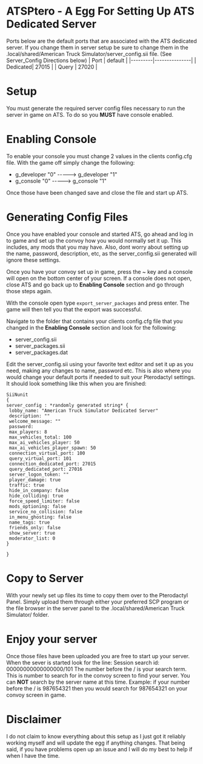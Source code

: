 # ATSPtero - A Egg For Setting Up ATS Dedicated Server


Ports below are the default ports that are associated with the ATS dedicated server.  If you change them in server setup be sure to change them in the .local/shared/American Truck Simulator/server_config.sii file. (See Server_Config Directions below)
| Port    | default       |
|---------|---------------|
| Dedicated| 27015 |
| Query    | 27020   |

# Setup
You must generate the required server config files necessary to run the server in game on ATS.  To do so you **MUST** have console enabled.  

# Enabling Console
To enable your console you must change 2 values in the clients config.cfg file.  With the game off simply change the following:
- g_developer "0" -----> g_developer "1"
- g_console "0" -----> g_console "1"

Once those have been changed save and close the file and start up ATS.

# Generating Config Files
Once you have enabled your console and started ATS, go ahead and log in to game and set up the convoy how you would normally set it up.  This includes, any mods that you may have.  Also, dont worry about setting up the name, password, description, etc, as the server_config.sii generated will ignore these settings.  

Once you have your convoy set up in game, press the ~ key and a console will open on the bottom center of your screen.  If a console does not open, close ATS and go back up to **Enabling Console** section and go through those steps again. 

With the console open type ```export_server_packages``` and press enter.  The game will then tell you that the export was successful.  

Navigate to the folder that contains your clients config.cfg file that you changed in the **Enabling Console** section and look for the following:

- server_config.sii
- server_packages.sii
- server_packages.dat

Edit the server_config.sii using your favorite text editor and set it up as you need, making any changes to name, password etc.  This is also where you would change your default ports if needed to suit your Pterodactyl settings.  It should look something like this when you are finished:

```
SiiNunit
{
server_config : *randomly generated string* {
 lobby_name: "American Truck Simulator Dedicated Server"
 description: ""
 welcome_message: ""
 password: 
 max_players: 8
 max_vehicles_total: 100
 max_ai_vehicles_player: 50
 max_ai_vehicles_player_spawn: 50
 connection_virtual_port: 100
 query_virtual_port: 101
 connection_dedicated_port: 27015
 query_dedicated_port: 27016
 server_logon_token: ""
 player_damage: true
 traffic: true
 hide_in_company: false
 hide_colliding: true
 force_speed_limiter: false
 mods_optioning: false
 service_no_collision: false
 in_menu_ghosting: false
 name_tags: true
 friends_only: false
 show_server: true
 moderator_list: 0
}

}

```
# Copy to Server

With your newly set up files its time to copy them over to the Pterodactyl Panel.  Simply upload them through either your preferred SCP program or the file browser in the server panel to the .local/shared/American Truck Simulator/ folder.

# Enjoy your server
Once those files have been uploaded you are free to start up your server.  When the sever is started look for the line: Session search id: 00000000000000000/101  The number before the / is your search term.  This is number to search for in the convoy screen to find your server.  You can **NOT** search by the server name at this time.  Example: if your number before the / is 987654321 then you would search for 987654321 on your convoy screen in game.


# Disclaimer
I do not claim to know everything about this setup as I just got it reliably working myself and will update the egg if anything changes.  That being said, if you have problems open up an issue and I will do my best to help if when I have the time.  

